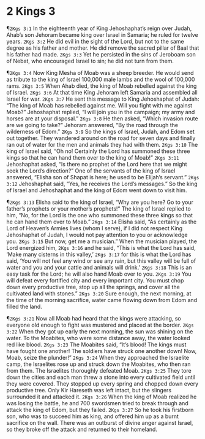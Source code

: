 # 2 Kings 3

¶`2Kgs 3:1` In the eighteenth year of King Jehoshaphat’s reign over Judah, Ahab’s son Jehoram became king over Israel in Samaria; he ruled for twelve years.
`2Kgs 3:2` He did evil in the sight of the Lord, but not to the same degree as his father and mother. He did remove the sacred pillar of Baal that his father had made.
`2Kgs 3:3` Yet he persisted in the sins of Jeroboam son of Nebat, who encouraged Israel to sin; he did not turn from them.

¶`2Kgs 3:4` Now King Mesha of Moab was a sheep breeder. He would send as tribute to the king of Israel 100,000 male lambs and the wool of 100,000 rams.
`2Kgs 3:5` When Ahab died, the king of Moab rebelled against the king of Israel.
`2Kgs 3:6` At that time King Jehoram left Samaria and assembled all Israel for war.
`2Kgs 3:7` He sent this message to King Jehoshaphat of Judah: “The king of Moab has rebelled against me. Will you fight with me against Moab?” Jehoshaphat replied, “I will join you in the campaign; my army and horses are at your disposal.”
`2Kgs 3:8` He then asked, “Which invasion route are we going to take?” Jehoram answered, “By the road through the wilderness of Edom.”
`2Kgs 3:9` So the kings of Israel, Judah, and Edom set out together. They wandered around on the road for seven days and finally ran out of water for the men and animals they had with them.
`2Kgs 3:10` The king of Israel said, “Oh no! Certainly the Lord has summoned these three kings so that he can hand them over to the king of Moab!”
`2Kgs 3:11` Jehoshaphat asked, “Is there no prophet of the Lord here that we might seek the Lord’s direction?” One of the servants of the king of Israel answered, “Elisha son of Shapat is here; he used to be Elijah’s servant.”
`2Kgs 3:12` Jehoshaphat said, “Yes, he receives the Lord’s messages.” So the king of Israel and Jehoshaphat and the king of Edom went down to visit him.

¶`2Kgs 3:13` Elisha said to the king of Israel, “Why are you here? Go to your father’s prophets or your mother’s prophets!” The king of Israel replied to him, “No, for the Lord is the one who summoned these three kings so that he can hand them over to Moab.”
`2Kgs 3:14` Elisha said, “As certainly as the Lord of Heaven’s Armies lives (whom I serve), if I did not respect King Jehoshaphat of Judah, I would not pay attention to you or acknowledge you.
`2Kgs 3:15` But now, get me a musician.” When the musician played, the Lord energized him,
`2Kgs 3:16` and he said, “This is what the Lord has said, ‘Make many cisterns in this valley,’
`2Kgs 3:17` for this is what the Lord has said, ‘You will not feel any wind or see any rain, but this valley will be full of water and you and your cattle and animals will drink.’
`2Kgs 3:18` This is an easy task for the Lord; he will also hand Moab over to you.
`2Kgs 3:19` You will defeat every fortified city and every important city. You must chop down every productive tree, stop up all the springs, and cover all the cultivated land with stones.”
`2Kgs 3:20` Sure enough, the next morning, at the time of the morning sacrifice, water came flowing down from Edom and filled the land.

¶`2Kgs 3:21` Now all Moab had heard that the kings were attacking, so everyone old enough to fight was mustered and placed at the border.
`2Kgs 3:22` When they got up early the next morning, the sun was shining on the water. To the Moabites, who were some distance away, the water looked red like blood.
`2Kgs 3:23` The Moabites said, “It’s blood! The kings must have fought one another! The soldiers have struck one another down! Now, Moab, seize the plunder!”
`2Kgs 3:24` When they approached the Israelite camp, the Israelites rose up and struck down the Moabites, who then ran from them. The Israelites thoroughly defeated Moab.
`2Kgs 3:25` They tore down the cities and each man threw a stone into every cultivated field until they were covered. They stopped up every spring and chopped down every productive tree. Only Kir Hareseth was left intact, but the slingers surrounded it and attacked it.
`2Kgs 3:26` When the king of Moab realized he was losing the battle, he and 700 swordsmen tried to break through and attack the king of Edom, but they failed.
`2Kgs 3:27` So he took his firstborn son, who was to succeed him as king, and offered him up as a burnt sacrifice on the wall. There was an outburst of divine anger against Israel, so they broke off the attack and returned to their homeland.

